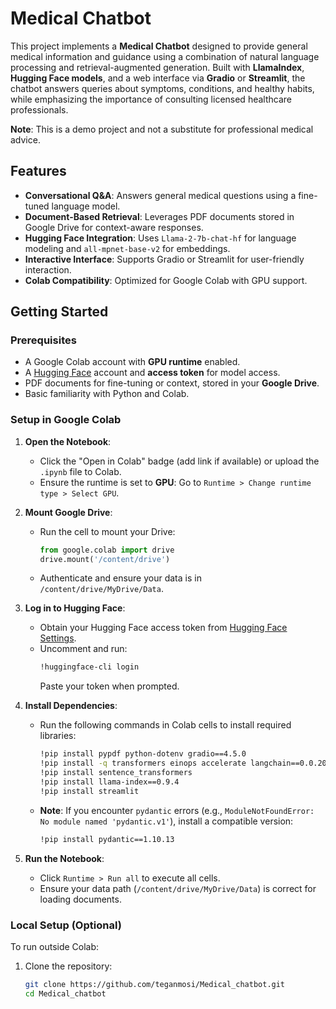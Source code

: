 # Medical Chatbot

This project implements a **Medical Chatbot** designed to provide general medical information and guidance using a combination of natural language processing and retrieval-augmented generation. Built with **LlamaIndex**, **Hugging Face models**, and a web interface via **Gradio** or **Streamlit**, the chatbot answers queries about symptoms, conditions, and healthy habits, while emphasizing the importance of consulting licensed healthcare professionals.

**Note**: This is a demo project and not a substitute for professional medical advice.

## Features
- **Conversational Q&A**: Answers general medical questions using a fine-tuned language model.
- **Document-Based Retrieval**: Leverages PDF documents stored in Google Drive for context-aware responses.
- **Hugging Face Integration**: Uses `Llama-2-7b-chat-hf` for language modeling and `all-mpnet-base-v2` for embeddings.
- **Interactive Interface**: Supports Gradio or Streamlit for user-friendly interaction.
- **Colab Compatibility**: Optimized for Google Colab with GPU support.

## Getting Started

### Prerequisites
- A Google Colab account with **GPU runtime** enabled.
- A [Hugging Face](https://huggingface.co/) account and **access token** for model access.
- PDF documents for fine-tuning or context, stored in your **Google Drive**.
- Basic familiarity with Python and Colab.

### Setup in Google Colab
1. **Open the Notebook**:
   - Click the "Open in Colab" badge (add link if available) or upload the `.ipynb` file to Colab.
   - Ensure the runtime is set to **GPU**: Go to `Runtime > Change runtime type > Select GPU`.

2. **Mount Google Drive**:
   - Run the cell to mount your Drive:
     ```python
     from google.colab import drive
     drive.mount('/content/drive')
     ```
   - Authenticate and ensure your data is in `/content/drive/MyDrive/Data`.

3. **Log in to Hugging Face**:
   - Obtain your Hugging Face access token from [Hugging Face Settings](https://huggingface.co/settings/tokens).
   - Uncomment and run:
     ```bash
     !huggingface-cli login
     ```
     Paste your token when prompted.

4. **Install Dependencies**:
   - Run the following commands in Colab cells to install required libraries:
     ```bash
     !pip install pypdf python-dotenv gradio==4.5.0
     !pip install -q transformers einops accelerate langchain==0.0.208 bitsandbytes
     !pip install sentence_transformers
     !pip install llama-index==0.9.4
     !pip install streamlit
     ```
   - **Note**: If you encounter `pydantic` errors (e.g., `ModuleNotFoundError: No module named 'pydantic.v1'`), install a compatible version:
     ```bash
     !pip install pydantic==1.10.13
     ```

5. **Run the Notebook**:
   - Click `Runtime > Run all` to execute all cells.
   - Ensure your data path (`/content/drive/MyDrive/Data`) is correct for loading documents.

### Local Setup (Optional)
To run outside Colab:
1. Clone the repository:
   ```bash
   git clone https://github.com/teganmosi/Medical_chatbot.git
   cd Medical_chatbot
